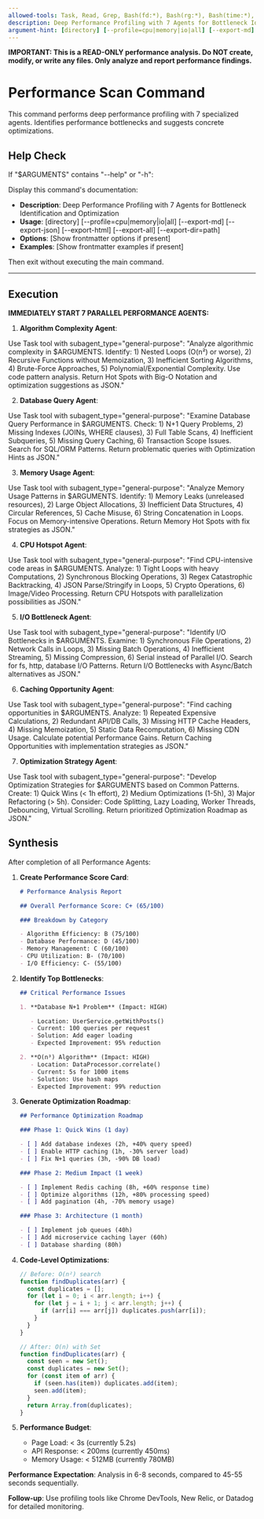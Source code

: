 ```yaml
---
allowed-tools: Task, Read, Grep, Bash(fd:*), Bash(rg:*), Bash(time:*), Bash(prof:*), Write
description: Deep Performance Profiling with 7 Agents for Bottleneck Identification and Optimization
argument-hint: [directory] [--profile=cpu|memory|io|all] [--export-md] [--export-json] [--export-html] [--export-all] [--export-dir=path]
---
```


**IMPORTANT: This is a READ-ONLY performance analysis. Do NOT create, modify, or write any files. Only analyze and report performance findings.**

# Performance Scan Command

This command performs deep performance profiling with 7 specialized agents. Identifies performance bottlenecks and suggests concrete optimizations.

## Help Check

If "$ARGUMENTS" contains "--help" or "-h":

Display this command's documentation:

- **Description**: Deep Performance Profiling with 7 Agents for Bottleneck Identification and Optimization
- **Usage**: [directory] [--profile=cpu|memory|io|all] [--export-md] [--export-json] [--export-html] [--export-all] [--export-dir=path]
- **Options**: [Show frontmatter options if present]
- **Examples**: [Show frontmatter examples if present]

Then exit without executing the main command.

---

## Execution

**IMMEDIATELY START 7 PARALLEL PERFORMANCE AGENTS:**

1. **Algorithm Complexity Agent**:

Use Task tool with subagent_type="general-purpose":
"Analyze algorithmic complexity in $ARGUMENTS. Identify: 1) Nested Loops (O(n²) or worse), 2) Recursive Functions without Memoization, 3) Inefficient Sorting Algorithms, 4) Brute-Force Approaches, 5) Polynomial/Exponential Complexity. Use code pattern analysis. Return Hot Spots with Big-O Notation and optimization suggestions as JSON."

2. **Database Query Agent**:

Use Task tool with subagent_type="general-purpose":
"Examine Database Query Performance in $ARGUMENTS. Check: 1) N+1 Query Problems, 2) Missing Indexes (JOINs, WHERE clauses), 3) Full Table Scans, 4) Inefficient Subqueries, 5) Missing Query Caching, 6) Transaction Scope Issues. Search for SQL/ORM Patterns. Return problematic queries with Optimization Hints as JSON."

3. **Memory Usage Agent**:

Use Task tool with subagent_type="general-purpose":
"Analyze Memory Usage Patterns in $ARGUMENTS. Identify: 1) Memory Leaks (unreleased resources), 2) Large Object Allocations, 3) Inefficient Data Structures, 4) Circular References, 5) Cache Misuse, 6) String Concatenation in Loops. Focus on Memory-intensive Operations. Return Memory Hot Spots with fix strategies as JSON."

4. **CPU Hotspot Agent**:

Use Task tool with subagent_type="general-purpose":
"Find CPU-intensive code areas in $ARGUMENTS. Analyze: 1) Tight Loops with heavy Computations, 2) Synchronous Blocking Operations, 3) Regex Catastrophic Backtracking, 4) JSON Parse/Stringify in Loops, 5) Crypto Operations, 6) Image/Video Processing. Return CPU Hotspots with parallelization possibilities as JSON."

5. **I/O Bottleneck Agent**:

Use Task tool with subagent_type="general-purpose":
"Identify I/O Bottlenecks in $ARGUMENTS. Examine: 1) Synchronous File Operations, 2) Network Calls in Loops, 3) Missing Batch Operations, 4) Inefficient Streaming, 5) Missing Compression, 6) Serial instead of Parallel I/O. Search for fs, http, database I/O Patterns. Return I/O Bottlenecks with Async/Batch alternatives as JSON."

6. **Caching Opportunity Agent**:

Use Task tool with subagent_type="general-purpose":
"Find caching opportunities in $ARGUMENTS. Analyze: 1) Repeated Expensive Calculations, 2) Redundant API/DB Calls, 3) Missing HTTP Cache Headers, 4) Missing Memoization, 5) Static Data Recomputation, 6) Missing CDN Usage. Calculate potential Performance Gains. Return Caching Opportunities with implementation strategies as JSON."

7. **Optimization Strategy Agent**:

Use Task tool with subagent_type="general-purpose":
"Develop Optimization Strategies for $ARGUMENTS based on Common Patterns. Create: 1) Quick Wins (< 1h effort), 2) Medium Optimizations (1-5h), 3) Major Refactoring (> 5h). Consider: Code Splitting, Lazy Loading, Worker Threads, Debouncing, Virtual Scrolling. Return prioritized Optimization Roadmap as JSON."

## Synthesis

After completion of all Performance Agents:

1. **Create Performance Score Card**:

   ```markdown
   # Performance Analysis Report

   ## Overall Performance Score: C+ (65/100)

   ### Breakdown by Category

   - Algorithm Efficiency: B (75/100)
   - Database Performance: D (45/100)
   - Memory Management: C (60/100)
   - CPU Utilization: B- (70/100)
   - I/O Efficiency: C- (55/100)
   ```

2. **Identify Top Bottlenecks**:

   ```markdown
   ## Critical Performance Issues

   1. **Database N+1 Problem** (Impact: HIGH)

      - Location: UserService.getWithPosts()
      - Current: 100 queries per request
      - Solution: Add eager loading
      - Expected Improvement: 95% reduction

   2. **O(n³) Algorithm** (Impact: HIGH)
      - Location: DataProcessor.correlate()
      - Current: 5s for 1000 items
      - Solution: Use hash maps
      - Expected Improvement: 99% reduction
   ```

3. **Generate Optimization Roadmap**:

   ```markdown
   ## Performance Optimization Roadmap

   ### Phase 1: Quick Wins (1 day)

   - [ ] Add database indexes (2h, +40% query speed)
   - [ ] Enable HTTP caching (1h, -30% server load)
   - [ ] Fix N+1 queries (3h, -90% DB load)

   ### Phase 2: Medium Impact (1 week)

   - [ ] Implement Redis caching (8h, +60% response time)
   - [ ] Optimize algorithms (12h, +80% processing speed)
   - [ ] Add pagination (4h, -70% memory usage)

   ### Phase 3: Architecture (1 month)

   - [ ] Implement job queues (40h)
   - [ ] Add microservice caching layer (60h)
   - [ ] Database sharding (80h)
   ```

4. **Code-Level Optimizations**:

   ```javascript
   // Before: O(n²) search
   function findDuplicates(arr) {
     const duplicates = [];
     for (let i = 0; i < arr.length; i++) {
       for (let j = i + 1; j < arr.length; j++) {
         if (arr[i] === arr[j]) duplicates.push(arr[i]);
       }
     }
   }

   // After: O(n) with Set
   function findDuplicates(arr) {
     const seen = new Set();
     const duplicates = new Set();
     for (const item of arr) {
       if (seen.has(item)) duplicates.add(item);
       seen.add(item);
     }
     return Array.from(duplicates);
   }
   ```

5. **Performance Budget**:
   - Page Load: < 3s (currently 5.2s)
   - API Response: < 200ms (currently 450ms)
   - Memory Usage: < 512MB (currently 780MB)

**Performance Expectation**: Analysis in 6-8 seconds, compared to 45-55 seconds sequentially.

**Follow-up**: Use profiling tools like Chrome DevTools, New Relic, or Datadog for detailed monitoring.
